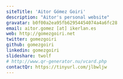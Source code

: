 ```yaml
---
siteTitle: 'Aitor Gómez Goiri'
description: "Aitor's personal website"
gravatar: b0f00a2ea95fb62954454074a4a6fc28
email: aitor.gomez [at] ikerlan.es
web: http://gomezgoiri.net
twitter: gomezgoiri
github: gomezgoiri
linkedin: gomezgoiri
slideshare: twolf
# http://www.qr-generator.nu/vcard.php
contactQr: https://tinyurl.com/jlbwljw
---
```

